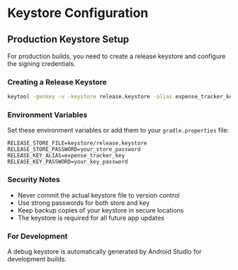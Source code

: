 # Keystore Configuration

## Production Keystore Setup

For production builds, you need to create a release keystore and configure the signing credentials.

### Creating a Release Keystore

```bash
keytool -genkey -v -keystore release.keystore -alias expense_tracker_key -keyalg RSA -keysize 2048 -validity 10000
```

### Environment Variables

Set these environment variables or add them to your `gradle.properties` file:

```properties
RELEASE_STORE_FILE=keystore/release.keystore
RELEASE_STORE_PASSWORD=your_store_password
RELEASE_KEY_ALIAS=expense_tracker_key
RELEASE_KEY_PASSWORD=your_key_password
```

### Security Notes

- Never commit the actual keystore file to version control
- Use strong passwords for both store and key
- Keep backup copies of your keystore in secure locations
- The keystore is required for all future app updates

### For Development

A debug keystore is automatically generated by Android Studio for development builds.